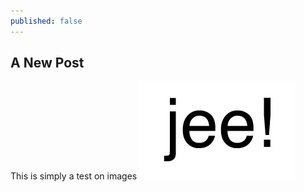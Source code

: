 ```yaml
---
published: false
---
```


## A New Post

This is simply a test on images
![jee.jpg](/assets/jee.jpg)
